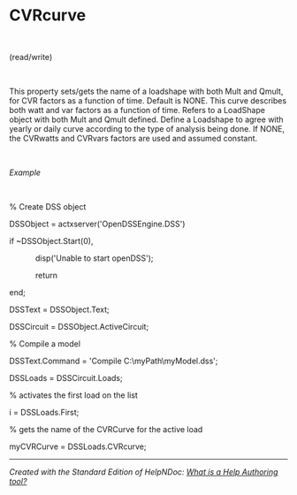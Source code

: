 # CVRcurve

&nbsp;

(read/write)

&nbsp;

This property sets/gets the name of a loadshape with both Mult and Qmult, for CVR factors as a function of time. Default is NONE. This curve describes both watt and var factors as a function of time. Refers to a LoadShape object with both Mult and Qmult defined. Define a Loadshape to agree with yearly or daily curve according to the type of analysis being done. If NONE, the CVRwatts and CVRvars factors are used and assumed constant.

&nbsp;

*Example*

&nbsp;

% Create DSS object

DSSObject = actxserver('OpenDSSEngine.DSS')

if ~DSSObject.Start(0),

&nbsp; &nbsp; &nbsp; &nbsp; &nbsp; &nbsp; disp('Unable to start openDSS');

&nbsp; &nbsp; &nbsp; &nbsp; &nbsp; &nbsp; return

end;

DSSText = DSSObject.Text;

DSSCircuit = DSSObject.ActiveCircuit;

% Compile a model &nbsp; &nbsp;

DSSText.Command = 'Compile C:\\myPath\\myModel.dss';

DSSLoads = DSSCircuit.Loads;

% activates the first load on the list

i = DSSLoads.First;

% gets the name of the CVRCurve for the active load

myCVRCurve = DSSLoads.CVRcurve;

***
_Created with the Standard Edition of HelpNDoc: [What is a Help Authoring tool?](<https://www.helpauthoringsoftware.com/articles/what-is-a-help-authoring-tool/>)_
